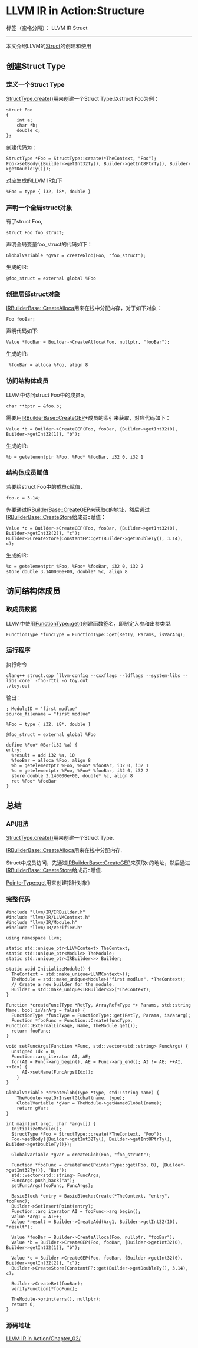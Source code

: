 ﻿# LLVM IR in Action:Structure

标签（空格分隔）： LLVM IR Struct

---
本文介绍LLVM的[Struct](https://llvm.org/docs/LangRef.html#structure-types)的创建和使用
## 创建Struct Type
### 定义一个Struct Type
[StructType.create()](https://llvm.org/doxygen/classllvm_1_1StructType.html#ab6c57734c1613c9cb4629578d7ac611a)用来创建一个Struct Type.以struct Foo为例：
```
struct Foo
{
    int a;
    char *b;
    double c;
};
```
创建代码为：
```
StructType *Foo = StructType::create(*TheContext, "Foo");
Foo->setBody({Builder->getInt32Ty(), Builder->getInt8PtrTy(), Builder->getDoubleTy()});
```
对应生成的LLVM IR如下
```
%Foo = type { i32, i8*, double }
```
### 声明一个全局struct对象
有了struct Foo,
```
struct Foo foo_struct;
```
声明全局变量foo_struct的代码如下：
```
GlobalVariable *gVar = createGlob(Foo, "foo_struct");
```
生成的IR:
```
@foo_struct = external global %Foo
```
### 创建局部struct对象
[IRBuilderBase::CreateAlloca](https://llvm.org/doxygen/classllvm_1_1IRBuilderBase.html#afbe24f9e57cab99bd5bf3960c76bcc94)用来在栈中分配内存，对于如下对象：
```
Foo fooBar;
```
声明代码如下:
```
Value *fooBar = Builder->CreateAlloca(Foo, nullptr, "fooBar");
```
生成的IR:
```
 %fooBar = alloca %Foo, align 8
```
### 访问结构体成员
LLVM中访问struct Foo中的成员b,
```
char **bptr = &foo.b;
```
需要用[IRBuilderBase::CreateGEP](https://llvm.org/doxygen/classllvm_1_1IRBuilderBase.html#a4e4be43def2aaea99a194dda41979444)+成员的索引来获取，对应代码如下：
```
Value *b = Builder->CreateGEP(Foo, fooBar, {Builder->getInt32(0), Builder->getInt32(1)}, "b");
```
生成的IR:
```
%b = getelementptr %Foo, %Foo* %fooBar, i32 0, i32 1
```
### 结构体成员赋值
若要给struct Foo中的成员c赋值，
```
foo.c = 3.14;
```
先要通过[IRBuilderBase::CreateGEP](https://llvm.org/doxygen/classllvm_1_1IRBuilderBase.html#a4e4be43def2aaea99a194dda41979444)来获取c的地址，然后通过[IRBuilderBase::CreateStore](https://llvm.org/doxygen/classllvm_1_1IRBuilderBase.html#a7d1a18dc150da601587ccc716e0e4b41)给成员c赋值：
```
Value *c = Builder->CreateGEP(Foo, fooBar, {Builder->getInt32(0), Builder->getInt32(2)}, "c");
Builder->CreateStore(ConstantFP::get(Builder->getDoubleTy(), 3.14), c);
```
生成的IR:
```
%c = getelementptr %Foo, %Foo* %fooBar, i32 0, i32 2
store double 3.140000e+00, double* %c, align 8
```


## 访问结构体成员
### 取成员数据
LLVM中使用[FunctionType::get()](https://llvm.org/doxygen/classllvm_1_1FunctionType.html#a7e89b55242c964ae61b7850e99cacef0)创建函数签名，即制定入参和出参类型.
```
FunctionType *funcType = FunctionType::get(RetTy, Params, isVarArg);
```

### 运行程序
执行命令
```
clang++ struct.cpp `llvm-config --cxxflags --ldflags --system-libs --libs core` -fno-rtti -o toy.out
./toy.out
```
输出：
```
; ModuleID = 'first modlue'
source_filename = "first modlue"

%Foo = type { i32, i8*, double }

@foo_struct = external global %Foo

define %Foo* @Bar(i32 %a) {
entry:
  %result = add i32 %a, 10
  %fooBar = alloca %Foo, align 8
  %b = getelementptr %Foo, %Foo* %fooBar, i32 0, i32 1
  %c = getelementptr %Foo, %Foo* %fooBar, i32 0, i32 2
  store double 3.140000e+00, double* %c, align 8
  ret %Foo* %fooBar
}
```

## 总结
### API用法
[StructType.create()](https://llvm.org/doxygen/classllvm_1_1StructType.html#ab6c57734c1613c9cb4629578d7ac611a)用来创建一个Struct Type.

[IRBuilderBase::CreateAlloca](https://llvm.org/doxygen/classllvm_1_1IRBuilderBase.html#afbe24f9e57cab99bd5bf3960c76bcc94)用来在栈中分配内存.

Struct中成员访问，先通过[IRBuilderBase::CreateGEP](https://llvm.org/doxygen/classllvm_1_1IRBuilderBase.html#a4e4be43def2aaea99a194dda41979444)来获取c的地址，然后通过[IRBuilderBase::CreateStore](https://llvm.org/doxygen/classllvm_1_1IRBuilderBase.html#a7d1a18dc150da601587ccc716e0e4b41)给成员c赋值.

[PointerType::get](https://llvm.org/doxygen/classllvm_1_1PointerType.html#a050a395d1656e546679d8b144d951bb2)用来创建指针对象》

### 完整代码
```
#include "llvm/IR/IRBuilder.h"
#include "llvm/IR/LLVMContext.h"
#include "llvm/IR/Module.h"
#include "llvm/IR/Verifier.h"

using namespace llvm;

static std::unique_ptr<LLVMContext> TheContext;
static std::unique_ptr<Module> TheModule;
static std::unique_ptr<IRBuilder<>> Builder;

static void InitializeModule() {
  TheContext = std::make_unique<LLVMContext>();
  TheModule = std::make_unique<Module>("first modlue", *TheContext);
  // Create a new builder for the module.
  Builder = std::make_unique<IRBuilder<>>(*TheContext);
}

Function *createFunc(Type *RetTy, ArrayRef<Type *> Params, std::string Name, bool isVarArg = false) {
  FunctionType *funcType = FunctionType::get(RetTy, Params, isVarArg);
  Function *fooFunc = Function::Create(funcType, Function::ExternalLinkage, Name, TheModule.get());
  return fooFunc;
}

void setFuncArgs(Function *Func, std::vector<std::string> FuncArgs) {
  unsigned Idx = 0;
  Function::arg_iterator AI, AE;
  for(AI = Func->arg_begin(), AE = Func->arg_end(); AI != AE; ++AI, ++Idx) {
      AI->setName(FuncArgs[Idx]);
    }
}

GlobalVariable *createGlob(Type *type, std::string name) {
    TheModule->getOrInsertGlobal(name, type);
    GlobalVariable *gVar = TheModule->getNamedGlobal(name);
    return gVar;
}

int main(int argc, char *argv[]) {
  InitializeModule();
  StructType *Foo = StructType::create(*TheContext, "Foo");
  Foo->setBody({Builder->getInt32Ty(), Builder->getInt8PtrTy(), Builder->getDoubleTy()});

  GlobalVariable *gVar = createGlob(Foo, "foo_struct");

  Function *fooFunc = createFunc(PointerType::get(Foo, 0), {Builder->getInt32Ty()}, "Bar");
  std::vector<std::string> FuncArgs;
  FuncArgs.push_back("a");
  setFuncArgs(fooFunc, FuncArgs);

  BasicBlock *entry = BasicBlock::Create(*TheContext, "entry", fooFunc);
  Builder->SetInsertPoint(entry);
  Function::arg_iterator AI = fooFunc->arg_begin();
  Value *Arg1 = AI++;
  Value *result = Builder->CreateAdd(Arg1, Builder->getInt32(10), "result");

  Value *fooBar = Builder->CreateAlloca(Foo, nullptr, "fooBar");
  Value *b = Builder->CreateGEP(Foo, fooBar, {Builder->getInt32(0), Builder->getInt32(1)}, "b");

  Value *c = Builder->CreateGEP(Foo, fooBar, {Builder->getInt32(0), Builder->getInt32(2)}, "c");
  Builder->CreateStore(ConstantFP::get(Builder->getDoubleTy(), 3.14), c);

  Builder->CreateRet(fooBar);
  verifyFunction(*fooFunc);

  TheModule->print(errs(), nullptr);
  return 0;
}
```

### 源码地址

[LLVM IR in Action/Chapter_02/](https://github.com/bigconvience/llvm-ir-in-action/blob/main/Chapter_02/struct.cpp)





